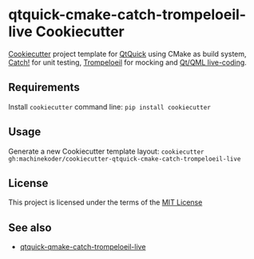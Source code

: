 # qtquick-cmake-catch-trompeloeil-live Cookiecutter

[Cookiecutter](https://github.com/audreyr/cookiecutter) project template for [QtQuick](https://doc.qt.io/qt-5/qtquick-index.html) using CMake as build system, [Catch!](https://github.com/catchorg/Catch2) for unit testing, [Trompeloeil](https://github.com/rollbear/trompeloeil) for mocking and [Qt/QML live-coding](https://machinekoder.com/qt-qml-live-coding-for-everyone/).

## Requirements
Install `cookiecutter` command line: `pip install cookiecutter`

## Usage
Generate a new Cookiecutter template layout: `cookiecutter gh:machinekoder/cookiecutter-qtquick-cmake-catch-trompeloeil-live`

## License
This project is licensed under the terms of the [MIT License](/LICENSE)

## See also
* [qtquick-qmake-catch-trompeloeil-live](https://github.com/machinekoder/cookiecutter-qtquick-qmake-catch-trompeloeil-live)
